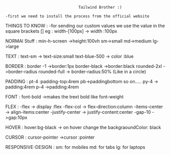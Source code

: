                                     Tailwind Brother :)

	-first we need to install the process from the official website

THINGS TO KNOW :
	-for sending our custom values we use the  value in the square brackets []
            eg : width-[100px] -> width :100px 

NORMAl Stuff :
    min-h-screen ->height:100vh
    sm->small
    md->medium
    lg->large

TEXT :
    text-sm -> text-size:small
    text-blue-500 -> color :blue

BORDER :
    border -1 ->border:1px
    border-black ->border:black
    rounded-2xl ->border-radius
    rounded-full -> border-radius:50% (Like in a circle)

PADDING :
    pt-4 :padding-top:4rem
    pb->paddingbottom so on.....
    py-4 -> padding:4rem
    p-4 ->padding:4rem

FONT :
    font-bold ->makes the trext bold like font-weight 
    

FLEX :
	-flex -> display :flex
	-flex-col -> flex-direction:column
	-items-center -> align-items:center
	-justify-center -> justify-content:center
    -gap-10 ->gap:10px

HOVER :
    hover:bg-black -> on hover change the backgraoundColor: black

CURSOR :
    cursor-pointer ->cursor :pointer


RESPONSIVE-DESIGN :
    sm: for mobiles
    md: for tabs 
    lg: for laptops